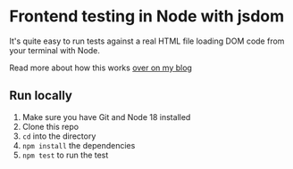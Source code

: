 # Frontend testing in Node with jsdom

It's quite easy to run tests against a real HTML file loading DOM code from your terminal with Node.

Read more about how this works [over on my blog](https://oliverjam.es/blog/frontend-testing-node-jsdom/)

## Run locally

1. Make sure you have Git and Node 18 installed
1. Clone this repo
1. `cd` into the directory
1. `npm install` the dependencies
1. `npm test` to run the test
